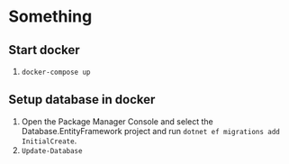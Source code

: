 # Something

## Start docker
1. `docker-compose up`

## Setup database in docker
1. Open the Package Manager Console and select the Database.EntityFramework project and run `dotnet ef migrations add InitialCreate`.
2. `Update-Database`